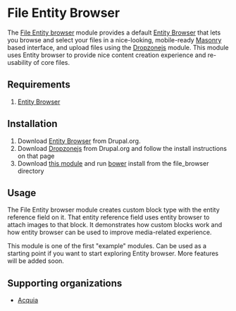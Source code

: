 # File Entity Browser

The [File Entity browser](https://www.drupal.org/project/file_browser) module provides a default [Entity Browser](https://www.drupal.org/project/entity_browser) that lets you browse and select your files in a nice-looking, mobile-ready [Masonry](http://masonry.desandro.com/) based interface, and upload files using the [Dropzonejs](https://www.drupal.org/project/dropzonejs) module. This module uses Entity browser to provide nice content creation experience and re-usability of core files.

## Requirements

1. [Entity Browser](https://www.drupal.org/project/entity_browser)

## Installation 

1. Download [Entity Browser](https://www.drupal.org/project/entity_browser) from Drupal.org.
2. Download [Dropzonejs](https://www.drupal.org/project/dropzonejs) from Drupal.org and follow the install instructions on that page
3. Download [this module](https://www.drupal.org/node/2600630/release) and run [bower](http://bower.io/) install from the file_browser directory

## Usage

The File Entity browser module creates custom block type with the entity reference field on it. That entity reference field uses entity browser to attach images to that block. It demonstrates how custom blocks work and how entity browser can be used to improve media-related experience. 

This module is one of the first "example" modules. Can be used as a starting point if you want to start exploring Entity browser. More features will be added soon.

## Supporting organizations
- [Acquia](https://www.drupal.org/marketplace/acquia)
